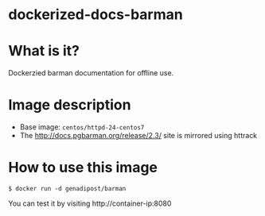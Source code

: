 # dockerized-docs-barman

# What is it? #
Dockerzied barman documentation for offline use.

# Image description #
- Base image: `centos/httpd-24-centos7`
- The http://docs.pgbarman.org/release/2.3/ site is mirrored using httrack

# How to use this image #

```console
$ docker run -d genadipost/barman
```

You can test it by visiting http://container-ip:8080

